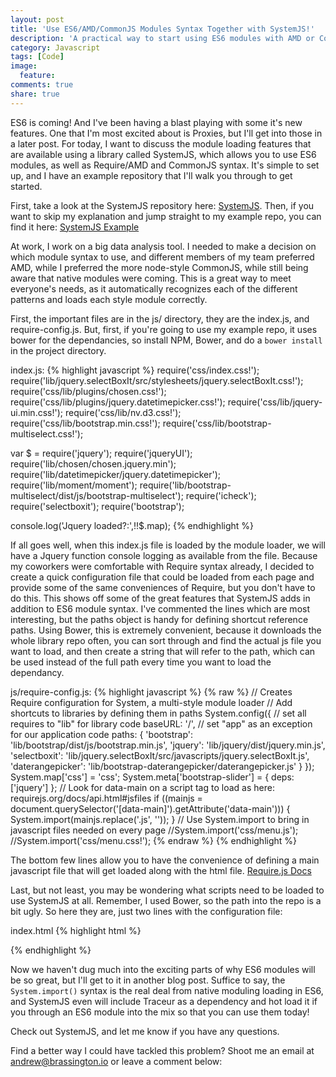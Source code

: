 ```yaml
---
layout: post
title: 'Use ES6/AMD/CommonJS Modules Syntax Together with SystemJS!'
description: 'A practical way to start using ES6 modules with AMD or CommonJS syntax'
category: Javascript
tags: [Code]
image:
  feature: 
comments: true
share: true
---
```

ES6 is coming! And I've been having a blast playing with some it's new features. One that I'm most excited about is Proxies, but I'll get into those in a later post. For today, I want to discuss the module loading features that are available using a library called SystemJS, which allows you to use ES6 modules, as well as Require/AMD and CommonJS syntax. It's simple to set up, and I have an example repository that I'll walk you through to get started.

First, take a look at the SystemJS repository here: [SystemJS](https://github.com/systemjs/systemjs).
Then, if you want to skip my explanation and jump straight to my example repo, you can find it here: [SystemJS Example](https://github.com/jabbrass/systemjs-example)

At work, I work on a big data analysis tool. I needed to make a decision on which module syntax to use, and different members of my team preferred AMD, while I preferred the more node-style CommonJS, while still being aware that native modules were coming. This is a great way to meet everyone's needs, as it automatically recognizes each of the different patterns and loads each style module correctly.

First, the important files are in the js/ directory, they are the index.js, and require-config.js.
But, first, if you're going to use my example repo, it uses bower for the dependancies, so install NPM, Bower, and do a `bower install` in the project directory.

index.js:
{% highlight javascript %}
require('css/index.css!');
require('lib/jquery.selectBoxIt/src/stylesheets/jquery.selectBoxIt.css!');
require('css/lib/plugins/chosen.css!');
require('css/lib/plugins/jquery.datetimepicker.css!');
require('css/lib/jquery-ui.min.css!');
require('css/lib/nv.d3.css!');
require('css/lib/bootstrap.min.css!');
require('css/lib/bootstrap-multiselect.css!');

var $ = require('jquery');
require('jqueryUI');
require('lib/chosen/chosen.jquery.min');
require('lib/datetimepicker/jquery.datetimepicker');
require('lib/moment/moment');
require('lib/bootstrap-multiselect/dist/js/bootstrap-multiselect');
require('icheck');
require('selectboxit');
require('bootstrap');

console.log('Jquery loaded?:',!!$.map);
{% endhighlight %}

If all goes well, when this index.js file is loaded by the module loader, we will have a Jquery function console logging as available from the file.
Because my coworkers were comfortable with Require syntax already, I decided to create a quick configuration file that could be loaded from each page and provide some of the same conveniences of Require, but you don't have to do this. This shows off some of the great features that SystemJS adds in addition to ES6 module syntax.
I've commented the lines which are most interesting, but the paths object is handy for defining shortcut reference paths. Using Bower, this is extremely convenient, because it downloads the whole library repo often, you can sort through and find the actual js file you want to load, and then create a string that will refer to the path, which can be used instead of the full path every time you want to load the dependancy.

js/require-config.js:
{% highlight javascript %}
{% raw %}
// Creates Require configuration for System, a multi-style module loader
// Add shortcuts to libraries by defining them in paths
System.config({
// set all requires to "lib" for library code
baseURL: '/',
// set "app" as an exception for our application code
paths: {
  'bootstrap': 'lib/bootstrap/dist/js/bootstrap.min.js',
  'jquery': 'lib/jquery/dist/jquery.min.js',
  'selectboxit': 'lib/jquery.selectBoxIt/src/javascripts/jquery.selectBoxIt.js',
  'daterangepicker': 'lib/bootstrap-daterangepicker/daterangepicker.js'
  }
});
System.map['css'] = 'css';
System.meta['bootstrap-slider'] = { deps: ['jquery'] };
// Look for data-main on a script tag to load as here: requirejs.org/docs/api.html#jsfiles
if ((mainjs = document.querySelector('[data-main]').getAttribute('data-main'))) {
  System.import(mainjs.replace('.js', ''));
}
// Use System.import to bring in javascript files needed on every page
//System.import('css/menu.js');
//System.import('css/menu.css!');
{% endraw %}
{% endhighlight %}

The bottom few lines allow you to have the convenience of defining a main javascript file that will get loaded along with the html file. [Require.js Docs](http://www.requirejs.org/docs/api.html#jsfiles)

Last, but not least, you may be wondering what scripts need to be loaded to use SystemJS at all. Remember, I used Bower, so the path into the repo is a bit ugly. So here they are, just two lines with the configuration file:

index.html
{% highlight html %}
<script data-main="js/index.js" src="lib/system.js/dist/system.src.js"></script>
<script src="js/require-config.js"></script>
{% endhighlight %}

Now we haven't dug much into the exciting parts of why ES6 modules will be so great, but I'll get to it in another blog post. Suffice to say, the `System.import()` syntax is the real deal from native moduling loading in ES6, and SystemJS even will include Traceur as a dependency and hot load it if you through an ES6 module into the mix so that you can use them today! 

Check out SystemJS, and let me know if you have any questions.

Find a better way I could have tackled this problem? Shoot me an email at andrew@brassington.io or leave a comment below:
